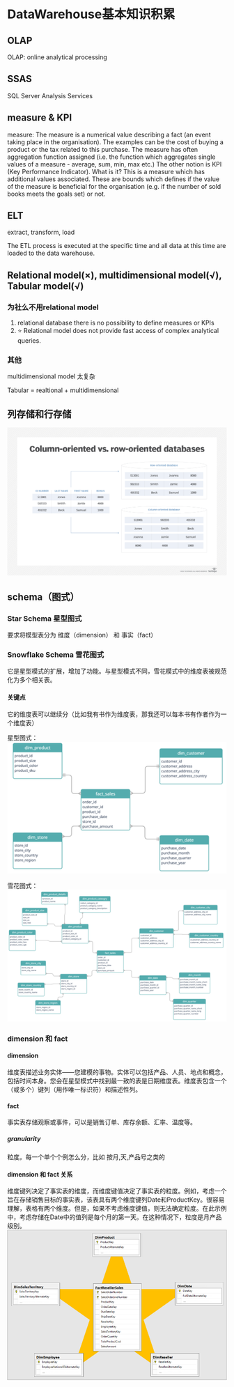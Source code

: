 # DataWarehouse基本知识积累

## OLAP
OLAP: online analytical processing

## SSAS
SQL Server Analysis Services

## measure & KPI
measure:  The measure is a numerical value describing a fact (an event  taking place in the organisation). The examples can be the cost of buying a product or  the tax related to this purchase. The measure has often aggregation function  assigned (i.e. the function which aggregates single values of a measure - average,  sum, min, max etc.) The other notion is KPI (Key Performance Indicator). What is it?
This is a measure which has additional values associated. These are bounds which  defines if the value of the measure is beneficial for the organisation (e.g. if the number  of sold books meets the goals set) or not.

## ELT
extract, transform, load

The ETL process is executed at the specific time and all data at this time are loaded to the data warehouse. 

## Relational model(×), multidimensional model(√), Tabular model(√)

### 为社么不用relational model
1. relational database there is no possibility to define measures or KPIs
2. ⭐ Relational model does not provide fast access of complex 
analytical queries.

### 其他
multidimensional model 太复杂

Tabular = realtional + multidimensional

## 列存储和行存储
![](2022-10-11-21-09-19.png)

## schema（图式）

### Star Schema 星型图式
要求将模型表分为 维度（dimension） 和 事实（fact）

### Snowflake Schema 雪花图式
它是星型模式的扩展，增加了功能。与星型模式不同，雪花模式中的维度表被规范化为多个相关表。

#### 关键点
它的维度表可以继续分（比如我有书作为维度表，那我还可以每本书有作者作为一个维度表）

星型图式：
![星型图式](2022-10-11-21-38-44.png)

雪花图式：
![雪花图式](2022-10-11-21-39-19.png)

### dimension 和 fact
#### dimension
维度表描述业务实体——您建模的事物。实体可以包括产品、人员、地点和概念，包括时间本身。您会在星型模式中找到最一致的表是日期维度表。维度表包含一个（或多个）键列（用作唯一标识符）和描述性列。

#### fact
事实表存储观察或事件，可以是销售订单、库存余额、汇率、温度等。
##### granularity
粒度。每一个单个个例怎么分，比如 按月,天,产品号之类的

#### dimension 和 fact 关系
维度键列决定了事实表的维度，而维度键值决定了事实表的粒度。例如，考虑一个旨在存储销售目标的事实表，该表具有两个维度键列Date和ProductKey。很容易理解，表格有两个维度。但是，如果不考虑维度键值，则无法确定粒度。在此示例中，考虑存储在Date中的值列是每个月的第一天。在这种情况下，粒度是月产品级别。
![](2022-10-11-21-33-45.png)